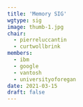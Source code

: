 ```yaml
---
title: 'Memory SIG'
wgtype: sig
image: thumb-1.jpg
chair:
  - pierreluccantin
  - curtwollbrink
members:
  - ibm
  - google
  - vantosh
  - universityoforegan
date: 2021-03-15
draft: false
---
```

